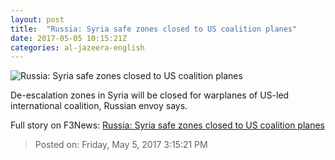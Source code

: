 ```yaml
---
layout: post
title:  "Russia: Syria safe zones closed to US coalition planes"
date: 2017-05-05 10:15:21Z
categories: al-jazeera-english
---
```


![Russia: Syria safe zones closed to US coalition planes](http://www.aljazeera.com/mritems/Images/2017/5/5/fb05738cf1b549a48a56c95eedf17644_18.jpg)

De-escalation zones in Syria will be closed for warplanes of US-led international coalition, Russian envoy says.


Full story on F3News: [Russia: Syria safe zones closed to US coalition planes](http://www.f3nws.com/n/aFrNPH)

> Posted on: Friday, May 5, 2017 3:15:21 PM
